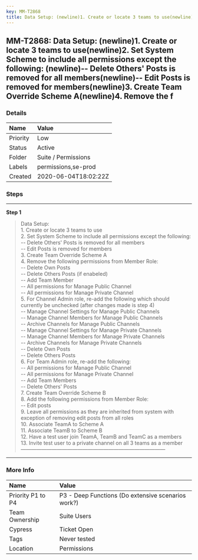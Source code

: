 ```yaml
---
key: MM-T2868
title: Data Setup: (newline)1. Create or locate 3 teams to use(newline)2. Set System Scheme to include all permissions except the following: (newline)-- Delete Others' Posts is removed for all members(newline)-- Edit Posts is removed for members(newline)3. Create Team Override Scheme A(newline)4. Remove the f
---
```


## MM-T2868: Data Setup: (newline)1. Create or locate 3 teams to use(newline)2. Set System Scheme to include all permissions except the following: (newline)-- Delete Others' Posts is removed for all members(newline)-- Edit Posts is removed for members(newline)3. Create Team Override Scheme A(newline)4. Remove the f

### Details

| Name     | Value                |
| :------- | :------------------- |
| Priority | Low                  |
| Status   | Active               |
| Folder   | Suite / Permissions  |
| Labels   | permissions,se-prod  |
| Created  | 2020-06-04T18:02:22Z |

### Steps

<hr/>

**Step 1**

> <article>Data Setup: <br />1. Create or locate 3 teams to use<br />2. Set System Scheme to include all permissions except the following: <br />-- Delete Others' Posts is removed for all members<br />-- Edit Posts is removed for members<br />3. Create Team Override Scheme A<br />4. Remove the following permissions from Member Role:<br />-- Delete Own Posts<br />-- Delete Others Posts (if enabeled)<br />-- Add Team Member<br />-- All permissions for Manage Public Channel<br />-- All permissions for Manage Private Channel<br />5. For Channel Admin role, re-add the following which should currently be unchecked (after changes made is step 4)<br />-- Manage Channel Settings for Manage Public Channels<br />-- Manage Channel Members for Manage Public Channels<br />-- Archive Channels for Manage Public Channels<br />-- Manage Channel Settings for Manage Private Channels<br />-- Manage Channel Members for Manage Private Channels<br />-- Archive Channels for Manage Private Channels<br />-- Delete Own Posts<br />-- Delete Others Posts<br />6. For Team Admin role, re-add the following:<br />-- All permissions for Manage Public Channel<br />-- All permissions for Manage Private Channel<br />-- Add Team Members<br />-- Delete Others' Posts<br />7. Create Team Override Scheme B<br />8. Add the following permissions from Member Role:<br />-- Edit posts<br />9. Leave all permissions as they are inherited from system with exception of removing edit posts from all roles<br />10. Associate TeamA to Scheme A<br />11. Associate TeamB to Scheme B<br />12. Have a test user join TeamA, TeamB and TeamC as a members<br />13. Invite test user to a private channel on all 3 teams as a member<br />&mdash;&mdash;&mdash;&mdash;&mdash;&mdash;&mdash;&mdash;&mdash;&mdash;&mdash;&mdash;&mdash;&mdash;&mdash;&mdash;&mdash;&mdash;&mdash;&mdash;&mdash;&mdash;&mdash;&mdash;&mdash;&mdash;&mdash;&mdash;</article>

<hr/>

### More Info

| Name              | Value                                              |
| :---------------- | :------------------------------------------------- |
| Priority P1 to P4 | P3 - Deep Functions (Do extensive scenarios work?) |
| Team Ownership    | Suite Users                                        |
| Cypress           | Ticket Open                                        |
| Tags              | Never tested                                       |
| Location          | Permissions                                        |
